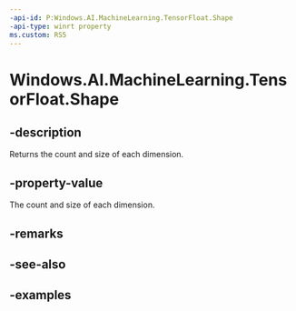 ```yaml
---
-api-id: P:Windows.AI.MachineLearning.TensorFloat.Shape
-api-type: winrt property
ms.custom: RS5
---
```


<!-- Property syntax.
public IVectorView<long> Shape { get; }
-->

# Windows.AI.MachineLearning.TensorFloat.Shape

## -description
Returns the count and size of each dimension.

## -property-value
The count and size of each dimension.

## -remarks

## -see-also

## -examples
